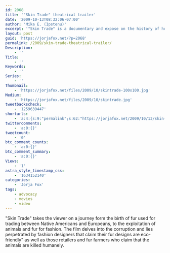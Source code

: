 ```yaml
---
id: 2068
title: '"Skin Trade" theatrical trailer'
date: '2009-10-13T08:32:06-07:00'
author: 'Mika E. (Ipstenu)'
excerpt: '"Skin Trade" is a documentary and expose on the history of how fur went from a necessity to a trade item to an inhumane retail business.  Jorja Fox was one of many stars involved.'
layout: post
guid: 'https://jorjafox.net/?p=2068'
permalink: /2009/skin-trade-theatrical-trailer/
Description:
    - ''
Title:
    - ''
Keywords:
    - ''
Series:
    - ''
Thumbnail:
    - 'https://jorjafox.net/files/2009/10/skintrade-100x100.jpg'
Medium:
    - 'https://jorjafox.net/files/2009/10/skintrade.jpg'
tweetbackscheck:
    - '1259639447'
shorturls:
    - 'a:4:{s:9:"permalink";s:62:"https://jorjafox.net/2009/10/13/skin-trade-theatrical-trailer/";s:7:"tinyurl";s:26:"http://tinyurl.com/yehc9cr";s:4:"isgd";s:18:"http://is.gd/533B0";s:5:"bitly";s:20:"http://bit.ly/6QUYV3";}'
twittercomments:
    - 'a:0:{}'
tweetcount:
    - '0'
btc_comment_counts:
    - 'a:0:{}'
btc_comment_summary:
    - 'a:0:{}'
Views:
    - '1'
astra_style_timestamp_css:
    - '1634152140'
categories:
    - 'Jorja Fox'
tags:
    - advocacy
    - movies
    - video
---
```


"Skin Trade" takes the viewer on a journey form the birth of fur used for trading between Native Americans and Europeans, to the exploitation of animals and fur for fashion. The film delves into the corruption and lies perpetrated by fashion designers that claim their fur designs are eco-friendly" as well as those retailers and fur farmers who claim that the animals are killed humanely.

<object width="580" height="360"><param name="movie" value="http://www.youtube.com/v/uQHx8NQ2bKU&hl=en&fs=1&rel=0&hd=1&border=1"></param><param name="allowFullScreen" value="true"></param><param name="allowscriptaccess" value="always"></param><embed src="http://www.youtube.com/v/uQHx8NQ2bKU&hl=en&fs=1&rel=0&hd=1&border=1" type="application/x-shockwave-flash" allowscriptaccess="always" allowfullscreen="true" width="580" height="360"></embed></object>
